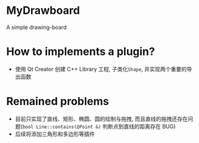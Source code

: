 # MyDrawboard
A simple drawing-board

# How to implements a plugin?
* 使用 Qt Creator 创建 C++ Library 工程, 子类化`Shape`, 并实现两个重要的导出函数

# Remained problems
* 目前只实现了直线、矩形、椭圆、圆的绘制与拖拽, 而且直线的拖拽还存在问题(`bool Line::contains(QPoint &)` 判断点到直线的距离存在 BUG)
* 后续将添加三角形和多边形等插件
